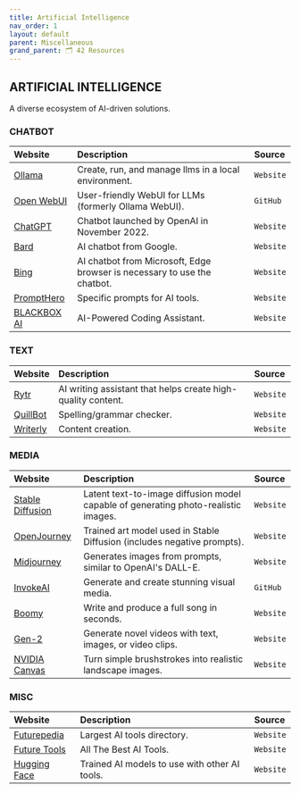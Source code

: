 ```yaml
---
title: Artificial Intelligence
nav_order: 1
layout: default
parent: Miscellaneous
grand_parent: 🗂️ 42 Resources
---
```


## **ARTIFICIAL INTELLIGENCE**

A diverse ecosystem of AI-driven solutions.

### **CHATBOT**

| Website | Description | Source |
| :------ | :---------- | :----- |
| [Ollama](https://ollama.com) | Create, run, and manage llms in a local environment. | `Website` |
| [Open WebUI](https://github.com/open-webui/open-webui) | User-friendly WebUI for LLMs (formerly Ollama WebUI). | `GitHub` |
| [ChatGPT](https://chat.openai.com/chat) | Chatbot launched by OpenAI in November 2022. | `Website` |
| [Bard](https://bard.google.com) | AI chatbot from Google. | `Website` |
| [Bing](https://www.bing.com/new) | AI chatbot from Microsoft, Edge browser is necessary to use the chatbot. | `Website` |
| [PromptHero](https://prompthero.com) | Specific prompts for AI tools. | `Website` |
| [BLACKBOX AI](https://www.useblackbox.io) | AI-Powered Coding Assistant. | `Website` |

### **TEXT**

| Website | Description | Source |
| :------ | :---------- | :----- |
| [Rytr](https://rytr.me) | AI writing assistant that helps create high-quality content. | `Website` |
| [QuillBot](https://quillbot.com) | Spelling/grammar checker. | `Website` |
| [Writerly](https://writerly.ai/) | Content creation. | `Website` |

### **MEDIA**

| Website | Description | Source |
| :------ | :---------- | :----- |
| [Stable Diffusion](https://stablediffusionweb.com) | Latent text-to-image diffusion model capable of generating photo-realistic images. | `Website` |
| [OpenJourney](https://huggingface.co/prompthero/openjourney) | Trained art model used in Stable Diffusion (includes negative prompts). | `Website` |
| [Midjourney](https://www.midjourney.com) | Generates images from prompts, similar to OpenAI's DALL-E. | `Website` |
| [InvokeAI](https://github.com/invoke-ai/InvokeAI) | Generate and create stunning visual media. | `GitHub` |
| [Boomy](https://boomy.com) | Write and produce a full song in seconds. | `Website` |
| [Gen-2](https://research.runwayml.com/gen2) | Generate novel videos with text, images, or video clips. | `Website` |
| [NVIDIA Canvas](https://www.nvidia.com/en-us/studio/canvas/) | Turn simple brushstrokes into realistic landscape images. | `Website` |

### **MISC**

| Website | Description | Source |
| :------ | :---------- | :----- |
| [Futurepedia](https://www.futurepedia.io) | Largest AI tools directory. | `Website` |
| [Future Tools](https://www.futuretools.io) | All The Best AI Tools. | `Website` |
| [Hugging Face](https://huggingface.co) | Trained AI models to use with other AI tools. | `Website` |